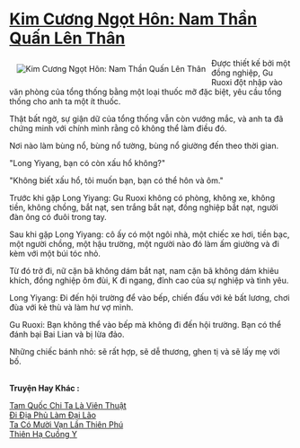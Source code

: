 <a href="https://truyentiki.com/kim-cuong-ngot-hon-nam-than-quan-len-than.31619/" title="Kim Cương Ngọt Hôn: Nam Thần Quấn Lên Thân"><h1>Kim Cương Ngọt Hôn: Nam Thần Quấn Lên Thân</h1></a><div style="display:table"><img align="right" style="float: left; padding: 10px;" src="https://truyentiki.com/a/img/str/src/31619.jpg" alt="Kim Cương Ngọt Hôn: Nam Thần Quấn Lên Thân">Được thiết kế bởi một đồng nghiệp, Gu Ruoxi đột nhập vào văn phòng của tổng thống bằng một loại thuốc mỡ đặc biệt, yêu cầu tổng thống cho anh ta một ít thuốc. <p></p> Thật bất ngờ, sự giận dữ của tổng thống vẫn còn vướng mắc, và anh ta đã chứng minh với chính mình rằng cô không thể làm điều đó. <p></p> Nơi nào làm bùng nổ, bùng nổ tường, bùng nổ giường đến theo thời gian. <p></p> "Long Yiyang, bạn có còn xấu hổ không?" <p></p> "Không biết xấu hổ, tôi muốn bạn, bạn có thể hôn và ôm." <p></p> Trước khi gặp Long Yiyang: Gu Ruoxi không có phòng, không xe, không tiền, không chồng, bắt nạt, sen trắng bắt nạt, đồng nghiệp bắt nạt, người đàn ông có đuôi trong tay. <p></p> Sau khi gặp Long Yiyang: cô ấy có một ngôi nhà, một chiếc xe hơi, tiền bạc, một người chồng, một hậu trường, một người nào đó làm ấm giường và đi kèm với một búi tóc nhỏ. <p></p> Từ đó trở đi, nữ cặn bã không dám bắt nạt, nam cặn bã không dám khiêu khích, đồng nghiệp ôm đùi, K đi ngang, đỉnh cao của sự nghiệp và tình yêu. <p></p> Long Yiyang: Đi đến hội trường để vào bếp, chiến đấu với kẻ bất lương, chơi đùa với kẻ thù và làm hư vợ mình. <p></p> Gu Ruoxi: Bạn không thể vào bếp mà không đi đến hội trường. Bạn có thể đánh bại Bai Lian và bị lừa đảo. <p></p> Những chiếc bánh nhỏ: sẽ rất hợp, sẽ dễ thương, ghen tị và sẽ lấy mẹ với bố.</div><p><br><b>Truyện Hay Khác :</b></p><a href="https://truyentiki.com/tam-quoc-chi-ta-la-vien-thuat.31618/" alt="Tam Quốc Chi Ta Là Viên Thuật">Tam Quốc Chi Ta Là Viên Thuật</a><br/><a href="https://truyentiki.wordpress.com/2020/06/08/di-dia-phu-lam-dai-lao/" alt="Đi Địa Phủ Làm Đại Lão">Đi Địa Phủ Làm Đại Lão</a><br/><a href="https://github.com/nownovels/top500/tree/master/truyenhay/33697/" alt="Ta Có Mười Vạn Lần Thiên Phú">Ta Có Mười Vạn Lần Thiên Phú</a><br/><a href="https://truyentiki.wordpress.com/2020/06/08/thien-ha-cuong-y/" alt="Thiên Hạ Cuồng Y">Thiên Hạ Cuồng Y</a><br/>
